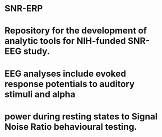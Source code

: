# SNR-ERP
# Repository for the development of analytic tools for NIH-funded SNR-EEG study. 
# EEG analyses include evoked response potentials to auditory stimuli and alpha
# power during resting states to Signal Noise Ratio behavioural testing. 